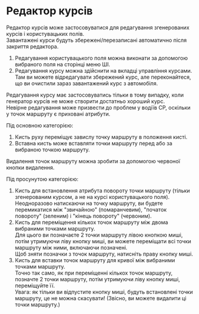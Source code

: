 # Редактор курсів
  
Редактор курсів може застосовуватися для редагування згенерованих курсів і користувацьких полів.  
Завантажені курси будуть збережені/перезаписані автоматично після закриття редактора.  
  
1) Редагування користувацького поля можна виконати за допомогою вибраного поля на сторінці меню ШІ.  
2) Редагування курсу можна здійснити на вкладці управління курсами.  
    Там ви можете відредагувати збережений курс, але переконайтеся, що ви очистили зараз завантажений курс з автомобіля.  
  
Редагування курсу має застосовуватись тільки в тому випадку, коли генератор курсів не може створити достатньо хороший курс.  
Невірне редагування може призвести до проблем у водіїв CP, оскільки у точок маршруту є приховані атрибути.  

  
Під основною категорією:  
1) Кисть руху переміщує завислу точку маршруту в положення кисті.  
2) Вставна кисть може вставляти точки маршруту перед або за вибраною точкою маршруту.  
  
Видалення точок маршруту можна зробити за допомогою червоної кнопки видалення.  

  
Під просунутою категорією:  
1) Кисть для встановлення атрибута повороту точки маршруту (тільки згенерованим курсом, а не на курсі користувацького поля).  
Неодноразово натискаючи на точку маршруту, ви будете перемикатися між "звичайною" (помаранчевим), "початок повороту" (зеленим) і "кінець повороту" (червоним).  
2) Кисть для переміщення кількох точок маршруту між двома вибраними точками маршруту.  
Для цього ви позначаєте 2 точки маршруту лівою кнопкою миші, потім утримуючи ліву кнопку миші, ви можете переміщати всі точки маршруту між ними, включаючи позначені.  
Щоб зняти позначки з точок маршруту, натисніть праву кнопку миші.  
3) Кисть для вставки точок маршруту для кривої між вибраними точками маршруту.  
Точно так само, як при переміщенні кількох точок маршруту, позначте 2 точки маршруту, потім утримуючи ліву кнопку миші, переміщуйте її.  
Увага: як тільки ви відпустите кнопку миші, будуть встановлені точки маршруту, це не можна скасувати! (Звісно, ви можете видалити ці точки маршруту.)  
